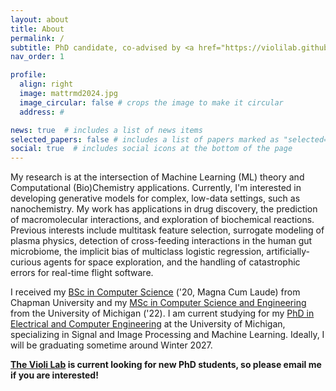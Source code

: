 ```yaml
---
layout: about
title: About
permalink: /
subtitle: PhD candidate, co-advised by <a href="https://violilab.github.io/people/avioli/">Dr. Violi</a> and <a href="https://web.eecs.umich.edu/~cscott/">Dr. Scott</a>
nav_order: 1

profile:
  align: right
  image: mattrmd2024.jpg
  image_circular: false # crops the image to make it circular
  address: #

news: true  # includes a list of news items
selected_papers: false # includes a list of papers marked as "selected={true}"
social: true  # includes social icons at the bottom of the page
---
```


My research is at the intersection of Machine Learning (ML) theory and Computational (Bio)Chemistry applications. Currently, I'm interested in developing generative models for complex, low-data settings, such as nanochemistry.
My work has applications in drug discovery, the prediction of macromolecular interactions, and exploration of biochemical reactions.
Previous interests include multitask feature selection, surrogate modeling of plasma physics, detection of cross-feeding interactions in the human gut microbiome, the implicit bias of multiclass logistic regression, artificially-curious agents for space exploration, and the handling of catastrophic errors for real-time flight software.

I received my [BSc in Computer Science](https://www.chapman.edu/engineering/academic-programs/bs-computer-science.aspx) ('20, Magna Cum Laude) from Chapman University and my [MSc in Computer Science and Engineering](https://cse.engin.umich.edu/academics/graduate/masters-in-cse/) from the University of Michigan ('22).
I am current studying for my [PhD in Electrical and Computer Engineering](https://ece.engin.umich.edu/academics/graduate-programs/prospective-grad-students/about-the-doctoral-program/) at the University of Michigan, specializing in Signal and Image Processing and Machine Learning.
Ideally, I will be graduating sometime around Winter 2027.

**[The Violi Lab](https://violilab.github.io) is current looking for new PhD students, so please email me if you are interested!**
